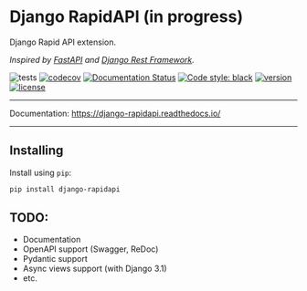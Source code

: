 # Django RapidAPI (in progress)

Django Rapid API extension.

*Inspired by [FastAPI](https://fastapi.tiangolo.com/) and [Django Rest Framework](https://www.django-rest-framework.org/).*

![tests](https://github.com/antonrh/django-rapidapi/workflows/tests/badge.svg)
[![codecov](https://codecov.io/gh/antonrh/django-rapidapi/branch/master/graph/badge.svg)](https://codecov.io/gh/antonrh/django-rapidapi)
[![Documentation Status](https://readthedocs.org/projects/django-rapidapi/badge/?version=latest)](https://django-rapidapi.readthedocs.io/en/latest/?badge=latest)
[![Code style: black](https://img.shields.io/badge/code%20style-black-000000.svg)](https://github.com/psf/black)
[![version](https://img.shields.io/pypi/v/django-rapidapi.svg)](https://pypi.org/project/django-rapidapi/)
[![license](https://img.shields.io/pypi/l/django-rapidapi)](https://github.com/antonrh/django-rapidapi/blob/master/LICENSE)

---

Documentation: https://django-rapidapi.readthedocs.io/

---

## Installing

Install using `pip`:

```bash
pip install django-rapidapi
```

## TODO:

* Documentation
* OpenAPI support (Swagger, ReDoc)
* Pydantic support
* Async views support (with Django 3.1)
* etc.

